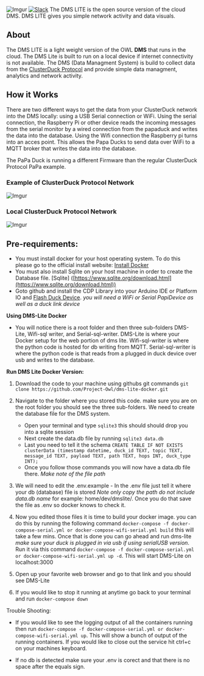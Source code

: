 ![Imgur](https://i.imgur.com/xIHNbkz.png)
 [![Slack](https://img.shields.io/badge/Join-Slack-blue)](https://www.project-owl.com/slack)
 The DMS LITE is the open source version of the cloud DMS. DMS LITE gives you simple network activity and data visuals.

## About
The DMS LITE is a light weight version of the OWL **DMS** that runs in the cloud. The DMS Lite is built to run on a local device if internet connectivity is not available. The DMS (Data Managment System) is build to collect data from the [ClusterDuck Protocol](https://github.com/Call-for-Code/ClusterDuck-Protocol) and provide simple data managment, analytics and network activity. 

## How it Works
There are two different ways to get the data from your ClusterDuck network into the DMS locally: using a USB Serial connection or WiFi. Using the serial connection, the Raspberry Pi or other device reads the incoming messages from the serial monitor by a wired connection from the papaduck and writes the data into the database. Using the Wifi connection the Raspberry pi turns into an acces point. This allows the Papa Ducks to send data over WiFi to a MQTT broker that writes the data into the database.

The PaPa Duck is running a different Firmware than the regular ClusterDuck Protocol PaPa example.

### Example of ClusterDuck Protocol Network

![Imgur](https://i.imgur.com/SMRbAKk.jpg)

### Local ClusterDuck Protocol Network

![Imgur](https://i.imgur.com/B5NbR0k.jpg)

## Pre-requirements:

-   You must install docker for your host operating system. To do this please go to the official install website:  [Install Docker](https://docs.docker.com/get-docker/)
-   You must also install Sqlite on your host machine in order to create the Database file. [Sqlite] ([https://www.sqlite.org/download.html](https://www.sqlite.org/download.html))
-   Goto github and install the CDP Library into your Arduino IDE or Platform IO and  [Flash Duck Device](https://github.com/Call-for-Code/ClusterDuck-Protocol).  _you will need a WiFi or Serial PapiDevice as well as a duck link device_

**Using DMS-Lite Docker**

-   You will notice there is a root folder and then three sub-folders DMS-Lite, Wifi-sql writer, and Serial-sql-writer. DMS-Lite is where your Docker setup for the web portion of dms lite. Wifi-sql-writer is where the python code is hosted for db writing from MQTT. Serial-sql-writer is where the python code is that reads from a plugged in duck device over usb and writes to the database.

**Run DMS Lite Docker Version:**

1.  Download the code to your machine using githubs git commands `git clone https://github.com/Project-Owl/dms-lite-docker.git`

2.  Navigate to the folder where you stored this code. make sure you are on the root folder you should see the three sub-folders. We need to create the database file for the DMS system.
    - Open your terminal and type `sqlite3` this should should drop you into a sqlite session
    - Next create the data.db file by running `sqlite3 data.db`
    - Last you need to tell it the schema `CREATE TABLE IF NOT EXISTS clusterData (timestamp datetime, duck_id TEXT, topic TEXT, message_id TEXT, payload TEXT, path TEXT, hops INT, duck_type INT);`
    - Once you follow those commands you will now have a data.db file there. *Make note of the file path*

3.  We will need to edit the .env.example - In the .env file just tell it where your db (database) file is stored *Note only copy the path do not include data.db name* for example: home/dev/dmslite/. Once you do that save the file as .env so docker knows to check it.

4.  Now you edited those files it is time to build your docker image. you can do this by running the following command  `docker-compose -f docker-compose-serial.yml or docker-compose-wifi-serial.yml build` this will take a few mins. Once that is done you can go ahead and run dms-lite  _make sure your duck is plugged in via usb if using serialUSB version_. Run it via this command  `docker-compose -f docker-compose-serial.yml or docker-compose-wifi-serial.yml up -d`. This will start DMS-Lite on localhost:3000

5.  Open up your favorite web browser and go to that link and you should see DMS-Lite

6.  If you would like to stop it running at anytime go back to your terminal and run  `docker-compose down`

Trouble Shooting:

-   If you would like to see the logging output of all the containers running then run  `docker-compose -f docker-compose-serial.yml or docker-compose-wifi-serial.yml up`. This will show a bunch of output of the running containers. If you would like to close out the service hit ctrl+c on your machines keyboard.

- If no db is detected make sure your .env is corect and that there is no space after the equals sign. 